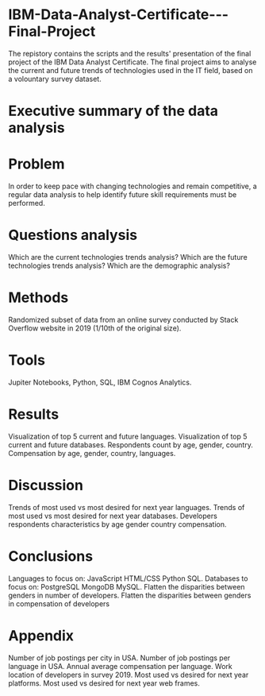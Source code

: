 # IBM-Data-Analyst-Certificate---Final-Project
The repistory contains the scripts and the results' presentation of the final project of the IBM Data Analyst Certificate.
The final project aims to analyse the current and future trends of technologies used in the IT field, based on a volountary survey dataset.

# Executive summary of the data analysis

# Problem
In order to keep pace with changing technologies and remain competitive, a regular data analysis to help identify future skill requirements must be performed.
# Questions analysis
Which are the current technologies trends analysis? Which are the future technologies trends analysis? Which are the demographic analysis?
# Methods
Randomized subset of data from an online survey conducted by Stack Overflow website in 2019 (1/10th of the original size).
# Tools
Jupiter Notebooks, Python, SQL, IBM Cognos Analytics.
# Results
Visualization of top 5 current and future languages. Visualization of top 5 current and future databases. Respondents count by age, gender, country.
Compensation by age, gender, country, languages.
# Discussion
Trends of most used vs most desired for next year languages. Trends of most used vs most desired for next year databases.
Developers respondents characteristics by age gender country compensation.
# Conclusions
Languages to focus on: JavaScript HTML/CSS Python SQL. Databases to focus on: PostgreSQL MongoDB MySQL. Flatten the disparities between genders in number of developers.
Flatten the disparities between genders in compensation of developers
# Appendix
Number of job postings per city in USA. Number of job postings per language in USA. Annual average compensation per language.
Work location of developers in survey 2019. Most used vs desired for next year platforms. Most used vs desired for next year web frames.
